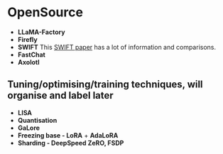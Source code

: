 # OpenSource

- **LLaMA-Factory** 
- **Firefly**
- **SWIFT** This [SWIFT paper](https://paperswithcode.com/paper/swift-a-scalable-lightweight-infrastructure) has a lot of information and comparisons.
- **FastChat**
- **Axolotl**


## Tuning/optimising/training techniques, will organise and label later

- **LISA**
- **Quantisation**
- **GaLore**
- **Freezing base - LoRA** + **AdaLoRA**
- **Sharding - DeepSpeed ZeRO, FSDP**





